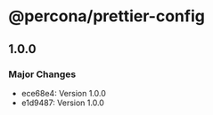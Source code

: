 # @percona/prettier-config

## 1.0.0

### Major Changes

- ece68e4: Version 1.0.0
- e1d9487: Version 1.0.0
